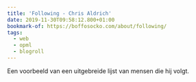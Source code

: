 ```yaml
---
title: 'Following - Chris Aldrich'
date: 2019-11-30T09:58:12.800+01:00
bookmark-of: https://boffosocko.com/about/following/
tags:
  - web
  - opml
  - blogroll
---
```

Een voorbeeld van een uitgebreide lijst van mensen die hij volgt.
